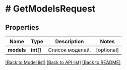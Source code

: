 # # GetModelsRequest

## Properties

Name | Type | Description | Notes
------------ | ------------- | ------------- | -------------
**models** | **int[]** | Список моделей. | [optional]

[[Back to Model list]](../../README.md#models) [[Back to API list]](../../README.md#endpoints) [[Back to README]](../../README.md)
